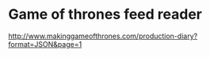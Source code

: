 # Game of thrones feed reader
http://www.makinggameofthrones.com/production-diary?format=JSON&page=1